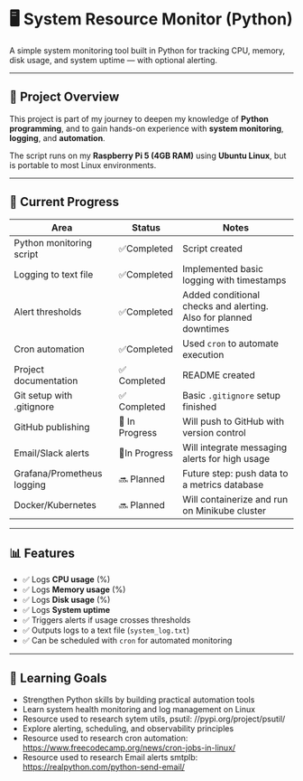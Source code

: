 # 🖥️ System Resource Monitor (Python)

A simple system monitoring tool built in Python for tracking CPU, memory, disk usage, and system uptime — with optional alerting.

---

## 📌 Project Overview

This project is part of my journey to deepen my knowledge of **Python programming**, and to gain hands-on experience with **system monitoring**, **logging**, and **automation**.

The script runs on my **Raspberry Pi 5 (4GB RAM)** using **Ubuntu Linux**, but is portable to most Linux environments.

---

## 🚧 Current Progress

| Area                      | Status        | Notes                                                                 |
|---------------------------|---------------|-----------------------------------------------------------------------|
| Python monitoring script  | ✅Completed   | Script created                                                        |
| Logging to text file      | ✅Completed   | Implemented basic logging with timestamps                             |
| Alert thresholds          | ✅Completed   | Added conditional checks and alerting. Also for planned downtimes     |
| Cron automation           | ✅Completed   | Used `cron` to automate execution                                     |
| Project documentation     | ✅ Completed  | README created                                                        |
| Git setup with .gitignore | ✅ Completed  | Basic `.gitignore` setup finished                                     |
| GitHub publishing         | 🚧 In Progress| Will push to GitHub with version control                              |
| Email/Slack alerts        | 🚧In Progress | Will integrate messaging alerts for high usage                        |
| Grafana/Prometheus logging| 🔜 Planned    | Future step: push data to a metrics database                          |
| Docker/Kubernetes         | 🔜 Planned    | Will containerize and run on Minikube cluster                         |

---

## 📊 Features

- ✅  Logs **CPU usage** (%)
- ✅ Logs **Memory usage** (%)
- ✅ Logs **Disk usage** (%)
- ✅ Logs **System uptime**
- ✅ Triggers alerts if usage crosses thresholds
- ✅ Outputs logs to a text file (`system_log.txt`)
- ✅ Can be scheduled with `cron` for automated monitoring

---

## 🧠 Learning Goals
- Strengthen Python skills by building practical automation tools
- Learn system health monitoring and log management on Linux
- Resource used to research sytem utils, psutil: //pypi.org/project/psutil/
- Explore alerting, scheduling, and observability principles
- Resource used to research cron automation: https://www.freecodecamp.org/news/cron-jobs-in-linux/
- Resource used to research Email alerts smtplb: https://realpython.com/python-send-email/
